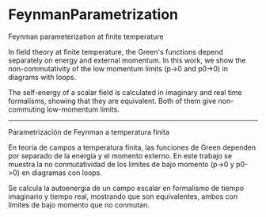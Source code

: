 # FeynmanParametrization

Feynman parameterization at finite temperature

In field theory at finite temperature, the Green's functions depend separately on energy and external momentum. In this work, we show the non-commutativity of the low momentum limits (p->0 and p0->0) in diagrams with loops.

The self-energy of a scalar field is calculated in imaginary and real time formalisms, showing that they are equivalent. Both of them give non-commuting low-momentum limits.
__________________________________________________________________________________________________________________________________
Parametrización de Feynman a temperatura finita

En teoría de campos a temperatura finita, las funciones de Green dependen por separado de la energía y el momento externo. En este trabajo se muestra la no conmutatividad de los límites de bajo momento (p->0 y p0->0) en diagramas con loops. 

Se calcula la autoenergía de un campo escalar en formalismo de tiempo imaginario y tiempo real, mostrando que son equivalentes, ambos con límites de bajo momento que no conmutan.
